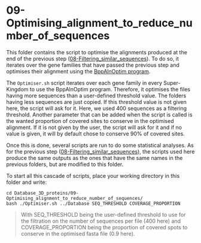# 09-Optimising_alignment_to_reduce_number_of_sequences

This folder contains the script to optimise the alignments produced at the end of the previous step ([08-Filtering_similar_sequences](../08-Filtering_similar_sequences/README.md)). To do so, it iterates over the gene families that have passed the previous step and optimises their alignment using the [BppAlnOptim program](https://jydu.github.io/physamp/).

The `Optimiser.sh` script iterates over each gene family in every Super-Kingdom to use the BppAlnOptim program. Therefore, it optimises the files having more sequences than a user-defined threshold value. The folders having less sequences are just copied. If this threshold value is not given here, the script will ask for it. Here, we used 400 sequences as a filtering threshold.
Another parameter that can be added when the script is called is the wanted proportion of covered sites to conserve in the optimised alignment. If it is not given by the user, the script will ask for it and if no value is given, it will by default chose to conserve 90% of covered sites.

Once this is done, several scripts are run to do some statistical analyses. As for the previous step ([08-Filtering_similar_sequences](../08-Filtering_similar_sequences/README.md)), the scripts used here produce the same outputs as the ones that have the same names in the previous folders, but are modified to this folder.

To start all this cascade of scripts, place your working directory in this folder and write: 
```
cd Database_3D_proteins/09-Optimising_alignment_to_reduce_number_of_sequences/
bash ./Optimiser.sh ../Database SEQ_THRESHOLD COVERAGE_PROPORTION
```
> With SEQ_THRESHOLD being the user-defined threshold to use for the filtration on the number of sequences per file (400 here)
>  and COVERAGE_PROPORTION being the proportion of covered spots to conserve in the optimised fasta file (0.9 here). 